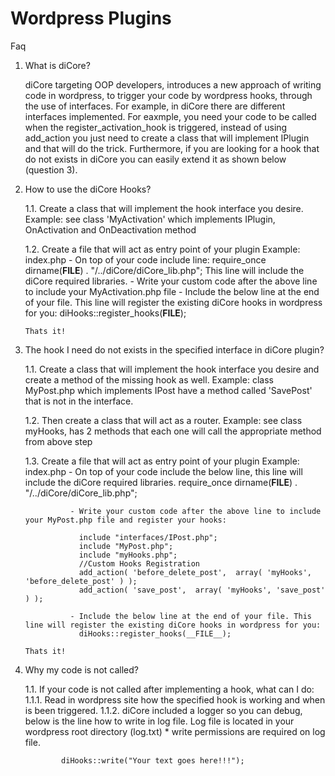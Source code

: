 Wordpress Plugins
=================

Faq

1.	What is diCore?

	diCore targeting OOP developers, introduces a new approach of writing code in wordpress, to trigger your code by wordpress hooks, through the use of interfaces. For example, in
	diCore there are different interfaces implemented. For eaxmple, you need your code to be called when the register_activation_hook is triggered, instead of using add_action you 
	just need to create a class that will implement IPlugin and that will do the trick. Furthermore, if you are looking for a hook that do not exists in diCore you can easily extend 
	it as shown below (question 3).

2. 	How to use the diCore Hooks?

	1.1. Create a class that will implement the hook interface you desire.
		 Example: see class 'MyActivation' which implements IPlugin, OnActivation and OnDeactivation method
		
	1.2. Create a file that will act as entry point of your plugin
		 Example: index.php
				  - On top of your code include line: require_once dirname(__FILE__) . "/../diCore/diCore_lib.php"; 
				    This line will include the diCore required libraries.
				  - Write your custom code after the above line to include your MyActivation.php file
				  - Include the below line at the end of your file. This line will register the existing diCore hooks in wordpress for you: 
				    diHooks::register_hooks(__FILE__);
					
		Thats it!

3. 	The hook I need do not exists in the specified interface in diCore plugin?

	1.1. Create a class that will implement the hook interface you desire and create a method of the missing hook as well.
		 Example: class MyPost.php which implements IPost have a method called 'SavePost' that is not in the interface.
		
	1.2. Then create a class that will act as a router. 
		 Example: see class myHooks, has 2 methods that each one will call the appropriate method from above step
		 
	1.3. Create a file that will act as entry point of your plugin
		 Example: index.php
				  - On top of your code include the below line, this line will include the diCore required libraries.
					require_once dirname(__FILE__) . "/../diCore/diCore_lib.php"; 				    
					
				  - Write your custom code after the above line to include your MyPost.php file and register your hooks:
					
					include "interfaces/IPost.php";					
					include "MyPost.php";
					include "myHooks.php";
					//Custom Hooks Registration
					add_action( 'before_delete_post',  array( 'myHooks', 'before_delete_post' ) );
					add_action( 'save_post',  array( 'myHooks', 'save_post' ) );
					
				  - Include the below line at the end of your file. This line will register the existing diCore hooks in wordpress for you: 
				    diHooks::register_hooks(__FILE__);
					
		Thats it!
		
4.	Why my code is not called?

	1.1. If your code is not called after implementing a hook, what can I do:
		 1.1.1. Read in wordpress site how the specified hook is working and when is been triggered.
		 1.1.2. diCore included a logger so you can debug, below is the line how to write in log file. Log file is located in 
				your wordpress root directory (log.txt) * write permissions are required on log file.
				
		        diHooks::write("Your text goes here!!!");

		
